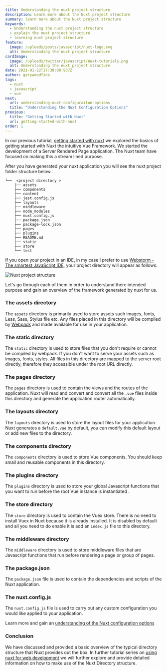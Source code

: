 ```yaml
---
title: Understanding the nuxt project structure
description: Learn more about the Nuxt project structure
summary: learn more about the Nuxt project structure
keywords:
  - Understanding the nuxt project structure
  - explain the nuxt project structure
  - learning nuxt project structure
feature:
  image: /uploads/posts/javascript/nuxt-logo.svg
  alt: Understanding the nuxt project structure
cardImage:
  image: /uploads/twitter/javascript/nuxt-tutorials.png
  alt: Understanding the nuxt project structure
date: 2021-01-22T17:30:08.937Z
author: garywoodfine
tags:
  - nuxt
  - javascript
  - vue
next:
  url: understanding-nuxt-configuraiton-options
  title: "Understanding the Nuxt Configuration Options"
previous:
  title: "Getting Started with Nuxt"
  url: getting-started-with-nuxt
order: 1
---
```


In our previous tutorial, 
[getting started with nuxt](https://geekiam.io/nuxt/getting-started-with-nuxt "Getting started with nuxt | Geek.I.Am") 
we explored the basics of getting started with Nuxt the intuitive Vue Framework.  We started the development of a
Server Rendered Page application. The Nuxt team have focused on making this a stream lined purpose. 

After you have generated your nuxt application you will see the nuxt project folder structure below.
```shell
└──  <project directory >
    ├── assets
    ├── components
    ├── content
    ├── jest.config.js
    ├── layouts
    ├── middleware
    ├── node_modules
    ├── nuxt.config.js
    ├── package.json
    ├── package-lock.json
    ├── pages
    ├── plugins
    ├── README.md
    ├── static
    ├── store
    └── test

```
If you open your project in an IDE, in my case I prefer to use [Webstorm - The smartest JavaScript IDE](https://www.jetbrains.com/webstorm/ "Webstorm - The smartest JavaScript IDE | Jetbrains"),
your project directory will appear as follows:

![Nuxt project structure](/uploads/nuxt-folder-structure.png "nuxt folder structure")

Let's go through each of them in order to understand there intended purpose and gain an overview of the framework 
generated by nuxt for us.

### The assets directory

The `assets` directory is primarily used to store assets such images, fonts, Less, Sass, Stylus file etc. Any files 
placed in this directory will be compiled by [Webpack](https://webpack.js.org/ "Webpack") and made available for use 
in your application.

### The static directory

The `static` directory is used to store files that you don't require or cannot be compiled by webpack.  If you don't 
want to serve your assets such as images, fonts, styles.  All files in this directory are mapped to the server root 
directly, therefore they accessible under the root URL directly.

### The pages directory

The `pages` directory is used to contain the views and the routes of the application.  Nuxt will read and convert and
convert all the `.vue` files inside this directory and generate the application router automatically.

### The layouts directory

The `layouts` directory is used to store the layout files for your application. Nuxt generates a `default.vue` by default,
you can modify this default layout or add new files to the directory.

### The components directory

The `components` directory is used to store Vue components.  You should keep small and reusable components in this 
directory.

### The plugins directory

The `plugins` directory is used to store your global Javascript functions that you want to run before the root Vue 
instance is instantiated . 

### The store directory

The `store` directory is used to contain the Vuex store. There is no need to install Vuex in Nuxt because it is already
installed. It is disabled by default and all you need to do enable it is add an `index.js` file to this directory.

### The middleware directory

The `middleware` directory is used to store middleware files that are Javascript functions that run before rendering a
page or group of pages.

### The package.json

The `package.json` file is used to contain the dependencies and scripts of the Nuxt application. 

### The nuxt.config.js 

The `nuxt.config.js` file is used to carry out any custom configuration you would like applied to your application.

Learn more and gain an [understanding of the Nuxt configuration options](https://geekiam.io/nuxt/understanding-nuxt-project-structure "Understanding the nuxt configuration options | Geek.I.Am")

### Conclusion

We have discussed and provided a basic overview of the typical directory structure that Nuxt provides out the box. In 
further tutorial series on [using nuxt for web development](https://geekiam.io/nuxt/ "Using Nuxt for web development | Geek.I.Am") 
we will further explore and provide detailed information on how to make use of the Nuxt Directory structure.

